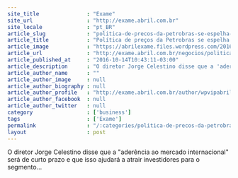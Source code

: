 ```yaml
---
site_title               : "Exame"
site_url                 : "http://exame.abril.com.br"
site_locale              : "pt_BR"
article_slug             : "politica-de-precos-da-petrobras-se-espelha-em-internacional"
article_title            : "Política de preços da Petrobras se espelha em internacional"
article_image            : "https://abrilexame.files.wordpress.com/2016/10/size_960_16_9_gasolina.jpg?quality=70&strip=all&w=960"
article_url              : "http://exame.abril.com.br/negocios/politica-de-precos-da-petrobras-se-espelha-em-internacional/"
article_published_at     : "2016-10-14T10:43:11-03:00"
article_description      : "O diretor Jorge Celestino disse que a 'aderência ao mercado internacional' será de curto prazo e que isso ajudará a atrair investidores para o segmento..."
article_author_name      : ""
article_author_image     : null
article_author_biography : null
article_author_profile   : "http://exame.abril.com.br/author/wpvipabril/"
article_author_facebook  : null
article_author_twitter   : null
category                 : ['business']
tags                     : ['Exame']
permalink                : "/:categories/politica-de-precos-da-petrobras-se-espelha-em-internacional/"
layout                   : post
---
```


O diretor Jorge Celestino disse que a "aderência ao mercado internacional" será de curto prazo e que isso ajudará a atrair investidores para o segmento...
